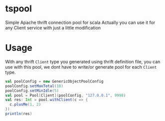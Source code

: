 # tspool
Simple Apache thrift connection pool for scala 
Actually you can use it for any Client service with just a little modification 



# Usage 

With any thrift `Client` type you generated using thrift definition file, you can use with this pool, we dont have to write/or generate pool for each `Client` type. 

 

```scala
val poolConfig = new GenericObjectPoolConfig
poolConfig.setMaxTotal(10)
poolConfig.setMinIdle(5)
val pool = Pool[Client](poolConfig, "127.0.0.1", 9998)
val res: Int = pool.withClient(c => {
  c.plusMe(1, 2)
})
println(res)
```



